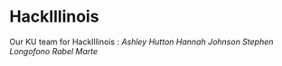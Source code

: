 # HackIllinois
Our KU team for HackIllinois : 
*Ashley Hutton
Hannah Johnson
Stephen Longofono
Rabel Marte*
